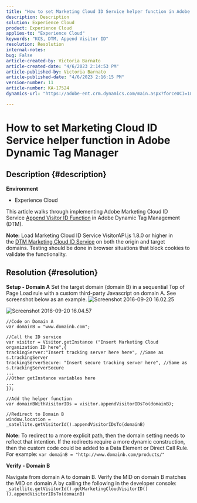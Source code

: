 ```yaml
---
title: "How to set Marketing Cloud ID Service helper function in Adobe Dynamic Tag Manager"
description: Description
solution: Experience Cloud
product: Experience Cloud
applies-to: "Experience Cloud"
keywords: "KCS, DTM, Append Visitor ID"
resolution: Resolution
internal-notes: 
bug: False
article-created-by: Victoria Barnato
article-created-date: "4/6/2023 2:14:53 PM"
article-published-by: Victoria Barnato
article-published-date: "4/6/2023 2:16:15 PM"
version-number: 11
article-number: KA-17524
dynamics-url: "https://adobe-ent.crm.dynamics.com/main.aspx?forceUCI=1&pagetype=entityrecord&etn=knowledgearticle&id=7db5c361-85d4-ed11-a7c7-6045bd006295"

---
```

# How to set Marketing Cloud ID Service helper function in Adobe Dynamic Tag Manager

## Description {#description}

<b>Environment</b>
- Experience Cloud


This article walks through implementing Adobe Marketing Cloud ID Service [Append Visitor ID Function](https://experienceleague.adobe.com/docs/id-service/using/id-service-api/methods/appendvisitorid.html) in Adobe Dynamic Tag Management (DTM).

<b>Note:</b> Load Marketing Cloud ID Service VisitorAPI.js 1.8.0 or higher in the [DTM Marketing Cloud ID Service](https://experienceleague.adobe.com/docs/id-service/using/id-service-api/methods/getmcvid.html) on both the origin and target domains. Testing should be done in browser situations that block cookies to validate the functionality.


## Resolution {#resolution}

<b>Setup - Domain A</b>
Set the target domain (domain B) in a sequential Top of Page Load rule with a custom third-party Javascript on domain A. See screenshot below as an example.
![Screenshot 2016-09-20 16.02.25](https://helpx.adobe.com/content/dam/help/en/dtm/kb/how-to-set-marketing-cloud-id-service-helper-function-in-adobe-d/jcr%3acontent/main-pars/image/Screenshot%202016-09-20%2016.02.25.png "Screenshot 2016-09-20 16.02.25")

![Screenshot 2016-09-20 16.04.57](https://helpx.adobe.com/content/dam/help/en/dtm/kb/how-to-set-marketing-cloud-id-service-helper-function-in-adobe-d/jcr%3acontent/main-pars/image_1393293752/Screenshot%202016-09-20%2016.04.57.png "Screenshot 2016-09-20 16.04.57")

```clike
//Code on Domain A
var domainB = "www.domainb.com";
 
//Call the ID service
var visitor = Visitor.getInstance ("Insert Marketing Cloud organization ID here",{
trackingServer:"Insert tracking server here here", //Same as s.trackingServer
trackingServerSecure: "Insert secure tracking server here", //Same as s.trackingServerSecure
...
//Other getInstance variables here
...
});
 
//Add the helper function
var domainBWithVisitorIDs = visitor.appendVisitorIDsTo(domainB);
 
//Redirect to Domain B
window.location = _satellite.getVisitorId().appendVisitorIDsTo(domainB)
```


<b>Note:</b> To redirect to a more explicit path, then the domain setting needs to reflect that intention. If the redirects require a more dynamic construction, then the custom code could be added to a Data Element or Direct Call Rule. For example: `var domainB = "http://www.domainb.com/products/"`


<b>Verify - Domain B</b>


Navigate from domain A to domain B. Verify the MID on domain B matches the MID on domain A by calling the following in the developer console:  `_satellite.getVisitorId().getMarketingCloudVisitorID()().appendVisitorIDsTo(domainB)`
